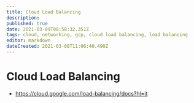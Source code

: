 ```yaml
---
title: Cloud Load Balancing
description: 
published: true
date: 2021-03-09T08:58:32.351Z
tags: cloud, networking, gcp, cloud load balancing, load balancing
editor: markdown
dateCreated: 2021-03-08T11:06:40.490Z
---
```


# Cloud Load Balancing
- https://cloud.google.com/load-balancing/docs?hl=it